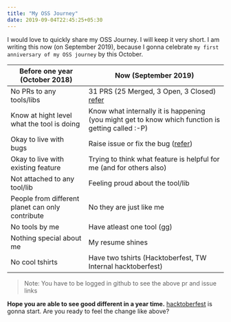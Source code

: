 ```yaml
---
title: "My OSS Journey"
date: 2019-09-04T22:45:25+05:30
---
```


I would love to quickly share my OSS Journey. I will keep it very short. I am writing this now (on September 2019), because I gonna celebrate `my first anniversary of my OSS journey` by this October.

| Before one year (October 2018) | Now (September 2019) |
| ----- | ----- |
| No PRs to any tools/libs  | 31 PRS (25 Merged, 3 Open, 3 Closed) [refer](https://github.com/pulls?utf8=%E2%9C%93&q=is%3Apr+author%3Adineshba+archived%3Afalse+)  |
| Know at hight level what the tool is doing  | Know what internally it is happening (you might get to know which function is getting called :-P)  |
| Okay to live with bugs | Raise issue or fix the bug ([refer](https://github.com/issues?utf8=%E2%9C%93&q=is%3Aissue+author%3Adineshba+archived%3Afalse+)) |
| Okay to live with existing feature | Trying to think what feature is helpful for me (and for others also) |
| Not attached to any tool/lib | Feeling proud about the tool/lib |
| People from different planet can only contribute | No they are just like me |
| No tools by me | Have atleast one tool ([gg](https://github.com/thecasualcoder/gg)) |
| Nothing special about me | My resume shines |
| No cool tshirts | Have two tshirts (Hacktoberfest, TW Internal hacktoberfest) |

> Note: You have to be logged in github to see the above pr and issue links

**Hope you are able to see good different in a year time.** [hacktoberfest](https://hacktoberfest.digitalocean.com/) is gonna start. Are you ready to feel the change like above?
